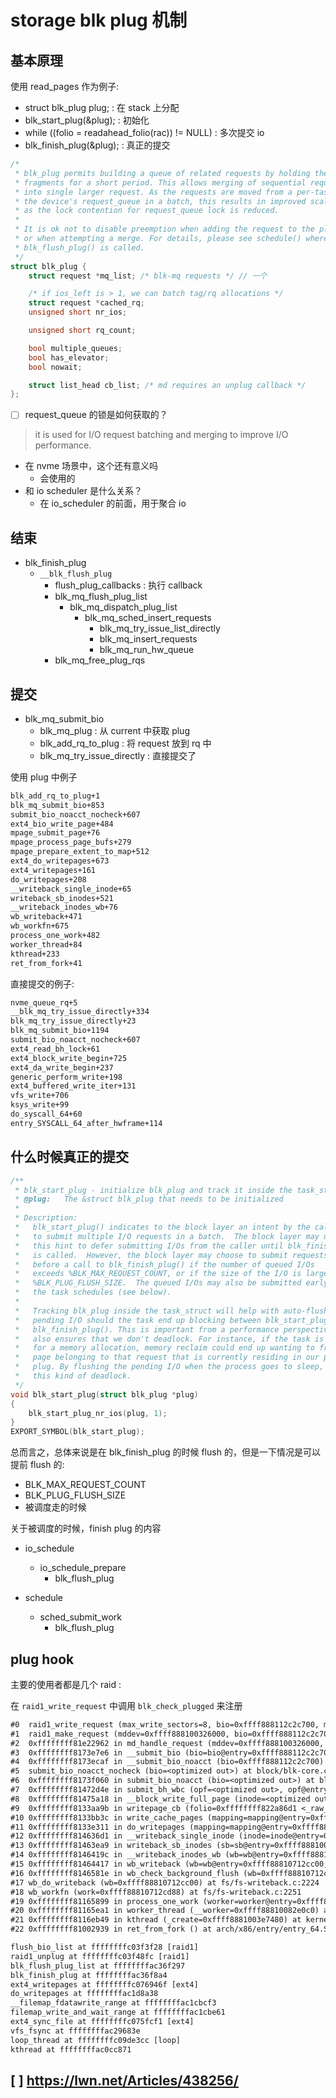 # storage blk plug 机制

## 基本原理
使用 read_pages 作为例子:
- struct blk_plug plug; : 在 stack 上分配
- blk_start_plug(&plug); : 初始化
- while ((folio = readahead_folio(rac)) != NULL) : 多次提交 io
- blk_finish_plug(&plug); : 真正的提交


```c
/*
 * blk_plug permits building a queue of related requests by holding the I/O
 * fragments for a short period. This allows merging of sequential requests
 * into single larger request. As the requests are moved from a per-task list to
 * the device's request_queue in a batch, this results in improved scalability
 * as the lock contention for request_queue lock is reduced.
 *
 * It is ok not to disable preemption when adding the request to the plug list
 * or when attempting a merge. For details, please see schedule() where
 * blk_flush_plug() is called.
 */
struct blk_plug {
	struct request *mq_list; /* blk-mq requests */ // 一个

	/* if ios_left is > 1, we can batch tag/rq allocations */
	struct request *cached_rq;
	unsigned short nr_ios;

	unsigned short rq_count;

	bool multiple_queues;
	bool has_elevator;
	bool nowait;

	struct list_head cb_list; /* md requires an unplug callback */
};
```

- [ ] request_queue 的锁是如何获取的？


> it is used for I/O request batching and merging to improve I/O performance.

- 在 nvme 场景中，这个还有意义吗
  - 会使用的
- 和 io scheduler 是什么关系？
  - 在 io_scheduler 的前面，用于聚合 io


## 结束
- blk_finish_plug
  - `__blk_flush_plug`
    - flush_plug_callbacks : 执行 callback
    - blk_mq_flush_plug_list
      - blk_mq_dispatch_plug_list
        - blk_mq_sched_insert_requests
          - blk_mq_try_issue_list_directly
          - blk_mq_insert_requests
          - blk_mq_run_hw_queue
    - blk_mq_free_plug_rqs

## 提交
- blk_mq_submit_bio
  - blk_mq_plug : 从 current 中获取 plug
  - blk_add_rq_to_plug : 将 request 放到 rq 中
  - blk_mq_try_issue_directly : 直接提交了

使用 plug 中例子
```txt
blk_add_rq_to_plug+1
blk_mq_submit_bio+853
submit_bio_noacct_nocheck+607
ext4_bio_write_page+484
mpage_submit_page+76
mpage_process_page_bufs+279
mpage_prepare_extent_to_map+512
ext4_do_writepages+673
ext4_writepages+161
do_writepages+208
__writeback_single_inode+65
writeback_sb_inodes+521
__writeback_inodes_wb+76
wb_writeback+471
wb_workfn+675
process_one_work+482
worker_thread+84
kthread+233
ret_from_fork+41
```
直接提交的例子:
```txt
nvme_queue_rq+5
__blk_mq_try_issue_directly+334
blk_mq_try_issue_directly+23
blk_mq_submit_bio+1194
submit_bio_noacct_nocheck+607
ext4_read_bh_lock+61
ext4_block_write_begin+725
ext4_da_write_begin+237
generic_perform_write+198
ext4_buffered_write_iter+131
vfs_write+706
ksys_write+99
do_syscall_64+60
entry_SYSCALL_64_after_hwframe+114
```


## 什么时候真正的提交

```c
/**
 * blk_start_plug - initialize blk_plug and track it inside the task_struct
 * @plug:	The &struct blk_plug that needs to be initialized
 *
 * Description:
 *   blk_start_plug() indicates to the block layer an intent by the caller
 *   to submit multiple I/O requests in a batch.  The block layer may use
 *   this hint to defer submitting I/Os from the caller until blk_finish_plug()
 *   is called.  However, the block layer may choose to submit requests
 *   before a call to blk_finish_plug() if the number of queued I/Os
 *   exceeds %BLK_MAX_REQUEST_COUNT, or if the size of the I/O is larger than
 *   %BLK_PLUG_FLUSH_SIZE.  The queued I/Os may also be submitted early if
 *   the task schedules (see below).
 *
 *   Tracking blk_plug inside the task_struct will help with auto-flushing the
 *   pending I/O should the task end up blocking between blk_start_plug() and
 *   blk_finish_plug(). This is important from a performance perspective, but
 *   also ensures that we don't deadlock. For instance, if the task is blocking
 *   for a memory allocation, memory reclaim could end up wanting to free a
 *   page belonging to that request that is currently residing in our private
 *   plug. By flushing the pending I/O when the process goes to sleep, we avoid
 *   this kind of deadlock.
 */
void blk_start_plug(struct blk_plug *plug)
{
	blk_start_plug_nr_ios(plug, 1);
}
EXPORT_SYMBOL(blk_start_plug);
```
总而言之，总体来说是在 blk_finish_plug 的时候 flush 的，但是一下情况是可以提前 flush 的:
- BLK_MAX_REQUEST_COUNT
- BLK_PLUG_FLUSH_SIZE
- 被调度走的时候

关于被调度的时候，finish plug 的内容
- io_schedule
  - io_schedule_prepare
    - blk_flush_plug

- schedule
  - sched_submit_work
    - blk_flush_plug

## plug hook
主要的使用者都是几个 raid :

在 `raid1_write_request` 中调用 `blk_check_plugged` 来注册
```txt
#0  raid1_write_request (max_write_sectors=8, bio=0xffff888112c2c700, mddev=0xffff888100326000) at drivers/md/raid1.c:1356
#1  raid1_make_request (mddev=0xffff888100326000, bio=0xffff888112c2c700) at drivers/md/raid1.c:1660
#2  0xffffffff81e22962 in md_handle_request (mddev=0xffff888100326000, bio=0xffff888112c2c700) at drivers/md/md.c:431
#3  0xffffffff8173e7e6 in __submit_bio (bio=bio@entry=0xffff888112c2c700) at block/blk-core.c:604
#4  0xffffffff8173ecaf in __submit_bio_noacct (bio=0xffff888112c2c700) at block/blk-core.c:647
#5  submit_bio_noacct_nocheck (bio=<optimized out>) at block/blk-core.c:710
#6  0xffffffff8173f060 in submit_bio_noacct (bio=<optimized out>) at block/blk-core.c:807
#7  0xffffffff81472d4e in submit_bh_wbc (opf=<optimized out>, opf@entry=1048577, bh=<optimized out>, wbc=wbc@entry=0xffffc90000057ca0) at fs/buffer.c:2750
#8  0xffffffff81475a18 in __block_write_full_page (inode=<optimized out>, page=0xffffea0004681340, get_block=0xffffffff81735f30 <blkdev_get_block>, wbc=0xffffc90000057ca0, handler=0xffffffff814736f0 <end_buffer_async_write>) at fs/buffer.c:1835
#9  0xffffffff8133aa9b in writepage_cb (folio=0xffffffff822a86d1 <_raw_spin_unlock_irqrestore+49>, wbc=0x0 <fixed_percpu_data>, data=0x0 <fixed_percpu_data>) at mm/page-writeback.c:2535
#10 0xffffffff8133bb3c in write_cache_pages (mapping=mapping@entry=0xffff888100480b08, wbc=wbc@entry=0xffffc90000057ca0, writepage=writepage@entry=0xffffffff8133aa80 <writepage_cb>, data=data@entry=0xffff888100480b08) at mm/page-writeback.c:2473
#11 0xffffffff8133e311 in do_writepages (mapping=mapping@entry=0xffff888100480b08, wbc=wbc@entry=0xffffc90000057ca0) at mm/page-writeback.c:2556
#12 0xffffffff814636d1 in __writeback_single_inode (inode=inode@entry=0xffff888100480990, wbc=wbc@entry=0xffffc90000057ca0) at fs/fs-writeback.c:1603
#13 0xffffffff81463ea9 in writeback_sb_inodes (sb=sb@entry=0xffff888100161800, wb=wb@entry=0xffff88810712cc00, work=work@entry=0xffffc90000057e30) at fs/fs-writeback.c:1894
#14 0xffffffff8146419c in __writeback_inodes_wb (wb=wb@entry=0xffff88810712cc00, work=work@entry=0xffffc90000057e30) at fs/fs-writeback.c:1965
#15 0xffffffff81464417 in wb_writeback (wb=wb@entry=0xffff88810712cc00, work=work@entry=0xffffc90000057e30) at fs/fs-writeback.c:2070
#16 0xffffffff8146581e in wb_check_background_flush (wb=0xffff88810712cc00) at fs/fs-writeback.c:2136
#17 wb_do_writeback (wb=0xffff88810712cc00) at fs/fs-writeback.c:2224
#18 wb_workfn (work=0xffff88810712cd88) at fs/fs-writeback.c:2251
#19 0xffffffff81165899 in process_one_work (worker=worker@entry=0xffff88810082e0c0, work=0xffff88810712cd88) at kernel/workqueue.c:2390
#20 0xffffffff81165ea1 in worker_thread (__worker=0xffff88810082e0c0) at kernel/workqueue.c:2537
#21 0xffffffff8116eb49 in kthread (_create=0xffff8881003e7480) at kernel/kthread.c:376
#22 0xffffffff81002939 in ret_from_fork () at arch/x86/entry/entry_64.S:308
```

```txt
flush_bio_list at ffffffffc03f3f28 [raid1]
raid1_unplug at ffffffffc03f48fc [raid1]
blk_flush_plug_list at ffffffffac36f297
blk_finish_plug at ffffffffac36f8a4
ext4_writepages at ffffffffc076946f [ext4]
do_writepages at ffffffffac1d8a38
__filemap_fdatawrite_range at ffffffffac1cbcf3
filemap_write_and_wait_range at ffffffffac1cbe61
ext4_sync_file at ffffffffc075fcf1 [ext4]
vfs_fsync at ffffffffac29683e
loop_thread at ffffffffc09de3cc [loop]
kthread at ffffffffac0cc871
```

## [ ] https://lwn.net/Articles/438256/
